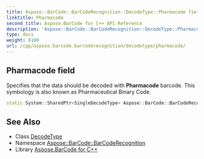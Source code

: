 ```yaml
---
title: Aspose::BarCode::BarCodeRecognition::DecodeType::Pharmacode field
linktitle: Pharmacode
second_title: Aspose.BarCode for C++ API Reference
description: 'Aspose::BarCode::BarCodeRecognition::DecodeType::Pharmacode field. Specifies that the data should be decoded with Pharmacode barcode. This symbology is also known as Pharmaceutical Binary Code in C++.'
type: docs
weight: 8100
url: /cpp/aspose.barcode.barcoderecognition/decodetype/pharmacode/
---
```

## Pharmacode field


Specifies that the data should be decoded with **Pharmacode** barcode. This symbology is also known as Pharmaceutical Binary Code.

```cpp
static System::SharedPtr<SingleDecodeType> Aspose::BarCode::BarCodeRecognition::DecodeType::Pharmacode
```




## See Also

* Class [DecodeType](../)
* Namespace [Aspose::BarCode::BarCodeRecognition](../../)
* Library [Aspose.BarCode for C++](../../../)
